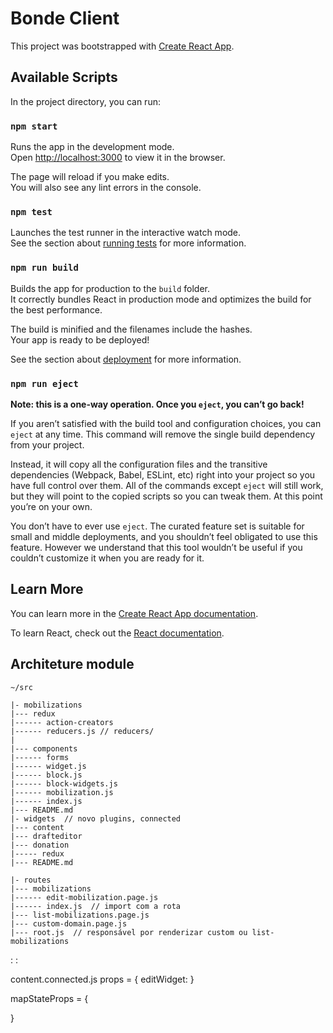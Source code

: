 # Bonde Client

This project was bootstrapped with [Create React App](https://github.com/facebook/create-react-app).

## Available Scripts

In the project directory, you can run:

### `npm start`

Runs the app in the development mode.<br>
Open [http://localhost:3000](http://localhost:3000) to view it in the browser.

The page will reload if you make edits.<br>
You will also see any lint errors in the console.

### `npm test`

Launches the test runner in the interactive watch mode.<br>
See the section about [running tests](https://facebook.github.io/create-react-app/docs/running-tests) for more information.

### `npm run build`

Builds the app for production to the `build` folder.<br>
It correctly bundles React in production mode and optimizes the build for the best performance.

The build is minified and the filenames include the hashes.<br>
Your app is ready to be deployed!

See the section about [deployment](https://facebook.github.io/create-react-app/docs/deployment) for more information.

### `npm run eject`

**Note: this is a one-way operation. Once you `eject`, you can’t go back!**

If you aren’t satisfied with the build tool and configuration choices, you can `eject` at any time. This command will remove the single build dependency from your project.

Instead, it will copy all the configuration files and the transitive dependencies (Webpack, Babel, ESLint, etc) right into your project so you have full control over them. All of the commands except `eject` will still work, but they will point to the copied scripts so you can tweak them. At this point you’re on your own.

You don’t have to ever use `eject`. The curated feature set is suitable for small and middle deployments, and you shouldn’t feel obligated to use this feature. However we understand that this tool wouldn’t be useful if you couldn’t customize it when you are ready for it.

## Learn More

You can learn more in the [Create React App documentation](https://facebook.github.io/create-react-app/docs/getting-started).

To learn React, check out the [React documentation](https://reactjs.org/).

## Architeture module

`~/src`

```
|- mobilizations
|--- redux
|------ action-creators
|------ reducers.js // reducers/
|
|--- components
|------ forms
|------ widget.js
|------ block.js
|------ block-widgets.js
|------ mobilization.js
|------ index.js
|--- README.md
|- widgets  // novo plugins, connected
|--- content
|--- drafteditor
|--- donation
|----- redux
|--- README.md
```

```
|- routes
|--- mobilizations
|------ edit-mobilization.page.js
|------ index.js  // import com a rota
|--- list-mobilizations.page.js
|--- custom-domain.page.js
|--- root.js  // responsável por renderizar custom ou list-mobilizations
```

<Widget /> : <DraftWidget /> : <ContentWidget />

content.connected.js
props = {
  editWidget:
}

mapStateProps = {

}
